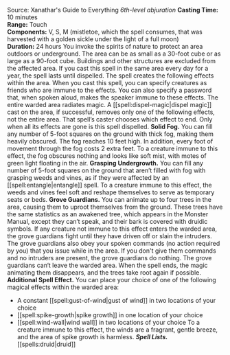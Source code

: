 Source: Xanathar's Guide to Everything
*6th-level abjuration*
**Casting Time:** 10 minutes  
**Range:** Touch  
**Components:** V, S, M (mistletoe, which the spell consumes, that was harvested with a golden sickle under the light of a full moon)  
**Duration:** 24 hours
You invoke the spirits of nature to protect an area outdoors or underground. The area can be as small as a 30-foot cube or as large as a 90-foot cube. Buildings and other structures are excluded from the affected area. If you cast this spell in the same area every day for a year, the spell lasts until dispelled. The spell creates the following effects within the area. When you cast this spell, you can specify creatures as friends who are immune to the effects. You can also specify a password that, when spoken aloud, makes the speaker immune to these effects. The entire warded area radiates magic. A [[spell:dispel-magic|dispel magic]] cast on the area, if successful, removes only one of the following effects, not the entire area. That spell’s caster chooses which effect to end. Only when all its effects are gone is this spell dispelled.
**Solid Fog.** You can fill any number of 5-foot squares on the ground with thick fog, making them heavily obscured. The fog reaches 10 feet high. In addition, every foot of movement through the fog costs 2 extra feet. To a creature immune to this effect, the fog obscures nothing and looks like soft mist, with motes of green light floating in the air.
**Grasping Undergrowth.** You can fill any number of 5-foot squares on the ground that aren’t filled with fog with grasping weeds and vines, as if they were affected by an [[spell:entangle|entangle]] spell. To a creature immune to this effect, the weeds and vines feel soft and reshape themselves to serve as temporary seats or beds.
**Grove Guardians.** You can animate up to four trees in the area, causing them to uproot themselves from the ground. These trees have the same statistics as an awakened tree, which appears in the Monster Manual, except they can’t speak, and their bark is covered with druidic symbols. If any creature not immune to this effect enters the warded area, the grove guardians fight until they have driven off or slain the intruders. The grove guardians also obey your spoken commands (no action required by you) that you issue while in the area. If you don't give them commands and no intruders are present, the grove guardians do nothing. The grove guardians can‘t leave the warded area. When the spell ends, the magic animating them disappears, and the trees take root again if possible.
**Additional Spell Effect.** You can place your choice of one of the following magical effects within the warded area:
* A constant [[spell:gust-of-wind|gust of wind]] in two locations of your choice
* [[spell:spike-growth|spike growth]] in one location of your choice
* [[spell:wind-wall|wind wall]] in two locations of your choice
To a creature immune to this effect, the winds are a fragrant, gentle breeze, and the area of spike growth is harmless.
***Spell Lists.*** [[spells:druid|druid]]
